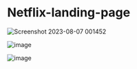 # Netflix-landing-page
![Screenshot 2023-08-07 001452](https://github.com/kwazikonke/Netflix-landing-page/assets/49206158/78e5188a-ce34-47fb-926b-1f0a1236c113)

![image](https://github.com/kwazikonke/Netflix-landing-page/assets/49206158/3cd78f41-c2c0-47af-b833-212286d2ff4a)

![image](https://github.com/kwazikonke/Netflix-landing-page/assets/49206158/715671be-0e57-4b81-86a2-eccca04d77e8)



